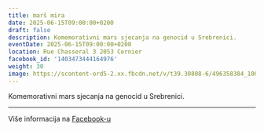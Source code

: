 ```yaml
---
title: marš mira
date: 2025-06-15T09:00:00+0200
draft: false
description: Komemorativni mars sjecanja na genocid u Srebrenici.
eventDate: 2025-06-15T09:00:00+0200
location: Rue Chasseral 3 2053 Cernier
facebook_id: '1403473444164976'
weight: 30
image: https://scontent-ord5-2.xx.fbcdn.net/v/t39.30808-6/496358384_1007574214836511_4806363768185633011_n.jpg?_nc_cat=102&ccb=1-7&_nc_sid=9e60e4&_nc_ohc=3JIlmG6o9hQQ7kNvwEsDM0P&_nc_oc=AdkRT8LzOQYC4rvDDG3brRUOsiXSNR427M_0Ql7wsWP-1LQguQJMzsKxrkpkqFSNghk&_nc_zt=23&_nc_ht=scontent-ord5-2.xx&edm=ABTKTjYEAAAA&_nc_gid=ptuU3mutXAv8ym6-9os5eA&_nc_tpa=Q5bMBQGXKW9vQYTfWiASWQfa0jBtrwCl7UKumX5JoVHiabKrnhoIwiNoYKpb9KEaKf-dp8Izwx_GYOZUEw&oh=00_Afdh7Ik6vIF8ANPKskkJFJW0UeE_zOBJnURgxsSkGlAB_w&oe=69034CAE
---
```


Komemorativni mars sjecanja na genocid u Srebrenici.

---

Više informacija na [Facebook-u](https://facebook.com/events/1403473444164976)